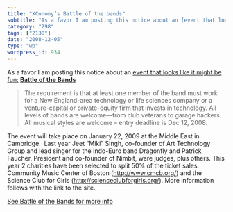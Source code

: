 ```yaml
---
title: "XConomy’s Battle of the bands"
subtitle: "As a favor I am posting this notice about an [event that looks like it might be fun:](http://www.xco..."
category: "298"
tags: ["2138"]
date: "2008-12-05"
type: "wp"
wordpress_id: 934
---
```

As a favor I am posting this notice about an [event that looks like it might be fun:](http://www.xconomy.com/boston/2008/11/05/battle-of-the-tech-bands-2/)
[**Battle of the Bands**](http://www.xconomy.com/boston/2008/11/05/battle-of-the-tech-bands-2/)

> The requirement is that at least one member of the band must work for a New England-area technology or life sciences company or a venture-capital or private-equity firm that invests in technology. All levels of bands are welcome—from club veterans to garage hackers. All musical styles are welcome – entry deadline is Dec 12, 2008.

The event will take place on January 22, 2009 at the Middle East in Cambridge.  Last year Jeet “Miki” Singh, co-founder of Art Technology Group and lead singer for the Indo-Euro band Dragonfly and Patrick Faucher, President and co-founder of Nimbit, were judges, plus others. This year 2 charities have been selected to split 50% of the ticket sales: Community Music Center of Boston (http://www.cmcb.org/) and the Science Club for Girls (http://scienceclubforgirls.org/). More information follows with the link to the site.

[See Battle of the Bands for more info](http://www.xconomy.com/boston/2008/11/05/battle-of-the-tech-bands-2/)